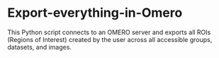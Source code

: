 # Export-everything-in-Omero
This Python script connects to an OMERO server and exports all ROIs (Regions of Interest)  created by the user across all accessible groups, datasets, and images. 
